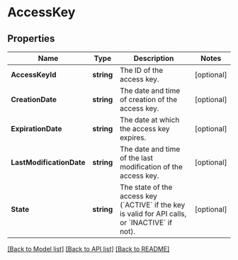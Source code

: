 # AccessKey

## Properties

Name | Type | Description | Notes
------------ | ------------- | ------------- | -------------
**AccessKeyId** | **string** | The ID of the access key. | [optional] 
**CreationDate** | **string** | The date and time of creation of the access key. | [optional] 
**ExpirationDate** | **string** | The date at which the access key expires. | [optional] 
**LastModificationDate** | **string** | The date and time of the last modification of the access key. | [optional] 
**State** | **string** | The state of the access key (&#x60;ACTIVE&#x60; if the key is valid for API calls, or &#x60;INACTIVE&#x60; if not). | [optional] 

[[Back to Model list]](../README.md#documentation-for-models) [[Back to API list]](../README.md#documentation-for-api-endpoints) [[Back to README]](../README.md)


